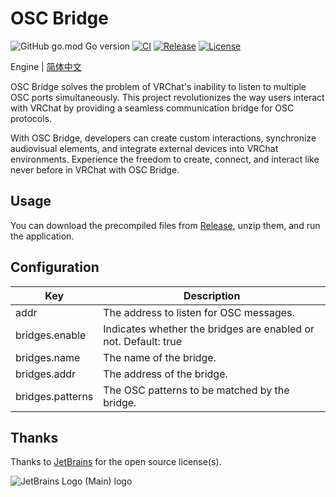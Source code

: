 # OSC Bridge

![GitHub go.mod Go version](https://img.shields.io/github/go-mod/go-version/gizmo-ds/osc-bridge?style=flat-square)
[![CI](https://img.shields.io/github/actions/workflow/status/gizmo-ds/osc-bridge/release.yml?branch=main&label=CI&style=flat-square)](https://github.com/gizmo-ds/osc-bridge/actions/workflows/release.yml)
[![Release](https://img.shields.io/github/v/release/gizmo-ds/osc-bridge.svg?include_prereleases&style=flat-square)](https://github.com/gizmo-ds/osc-bridge/releases/latest)
[![License](https://img.shields.io/github/license/gizmo-ds/osc-bridge?style=flat-square)](./LICENSE)

Engine | [简体中文](./README_zh.md)

OSC Bridge solves the problem of VRChat's inability to listen to multiple OSC ports simultaneously. This project revolutionizes the way users interact with VRChat by providing a seamless communication bridge for OSC protocols.

With OSC Bridge, developers can create custom interactions, synchronize audiovisual elements, and integrate external devices into VRChat environments. Experience the freedom to create, connect, and interact like never before in VRChat with OSC Bridge.

## Usage

You can download the precompiled files from [Release](https://github.com/gizmo-ds/osc-bridge/releases/latest), unzip them, and run the application.

## Configuration

| Key              | Description                                                     |
| ---------------- | --------------------------------------------------------------- |
| addr             | The address to listen for OSC messages.                         |
| bridges.enable   | Indicates whether the bridges are enabled or not. Default: true |
| bridges.name     | The name of the bridge.                                         |
| bridges.addr     | The address of the bridge.                                      |
| bridges.patterns | The OSC patterns to be matched by the bridge.                   |

## Thanks

Thanks to [JetBrains](https://jb.gg/OpenSourceSupport) for the open source license(s).

![JetBrains Logo (Main) logo](https://resources.jetbrains.com/storage/products/company/brand/logos/jb_beam.svg)
